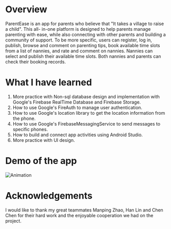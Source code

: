 # Overview

ParentEase is an app for parents who believe that "It takes a village to raise a child". This all-
in-one platform is designed to help parents manage parenting with ease, while also connecting with
other parents and building a community of support. To be more specific, users can register, log in,
publish, browse and comment on parenting tips, book available time slots from a list of nannies, and
rate and comment on nannies. Nannies can select and publish their available time slots. Both nannies
and parents can check their booking records.

# What I have learned

1. More practice with Non-sql database design and implementation with Google's Firebase RealTime
   Database and Firebase Storage.
2. How to use Google's FireAuth to manage user authentication.
3. How to use Google's location library to get the location information from the phone.
4. How to use Google's FirebaseMessagingService to send messages to specific phones.
5. How to build and connect app activities using Android Studio.
6. More practice with UI design.

# Demo of the app

![Animation](https://github.com/Shi-chang/project-parentease-app/blob/master/app/src/main/res/drawable/Animation.gif)

# Acknowledgements

I would like to thank my great teammates Manping Zhao, Han Lin and Chen Chen for their hard work and
the enjoyable cooperation we had on the project.
